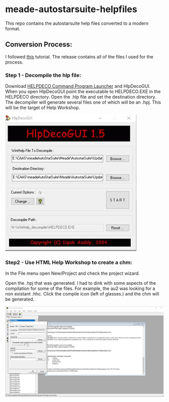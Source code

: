 # meade-autostarsuite-helpfiles
This repo contains the autostarsuite help files converted to a modern format.

## Conversion Process:

I followed [this](http://www.help-info.de/en/Help_Info_WinHelp/hw_converting.htm#Conversion) tutorial. The release contains all of the files I used for the process.

### Step 1 - Decompile the hlp file:
Download [HELPDECO Command Program Launcher](http://www.help-info.de/en/Help_Info_WinHelp/hw.htm) and HlpDecoGUI. When you open HlpDecoGUI point the executable to HELPDECO.EXE in the HELPDECO directory. Open the .hlp file and set the destination directory. The decompiler will generate several files one of which will be an .hpj. This will be the target of Help Workshop.


![decompiler](pics/hlpdecgui.JPG)



### Step2 - Use HTML Help Workshop to create a chm:
In the File menu open New/Project and check the project wizard.

Open the .hpj that was generated. I had to dink with some aspects of the compilation for some of the files. For example, the au2 was looking for a non existant .hhc. Click the compile icon (left of glasses.) and the chm will be generated.


![compiler](pics/htmlworkshop.JPG)
